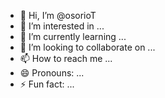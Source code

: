 - 👋 Hi, I’m @osorioT
- 👀 I’m interested in ...
- 🌱 I’m currently learning ...
- 💞️ I’m looking to collaborate on ...
- 📫 How to reach me ...
- 😄 Pronouns: ...
- ⚡ Fun fact: ...

<!---
osorioT/osorioT is a ✨ special ✨ repository because its `README.md` (this file) appears on your GitHub profile.
You can click the Preview link to take a look at your changes.
--->
